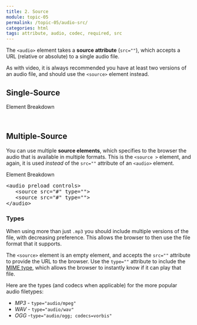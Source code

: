 ```yaml
---
title: 2. Source
module: topic-05
permalink: /topic-05/audio-src/
categories: html
tags: attribute, audio, codec, required, src
---
```


<div class="divider-heading"></div>

The `<audio>` element takes a **source attribute** (`src=""`), which accepts a URL (relative or absolute) to a single audio file.

As with video, it is always recommended you have at least two versions of an audio file, and should use the `<source>` element instead.


## Single-Source

<div id="code-heading">Element Breakdown <i class="fas fa-battery-half"></i></div>
<pre id="breakdown-block">
<audio <span class="pulsate">src="#"</span> preload controls></audio>
</pre>


<div class="divider-pg"></div>


## Multiple-Source
You can use multiple **source elements**, which specifies to the browser the audio that is available in multiple formats. This is the `<source >` element, and again, it is used _instead_ of the `src=""` attribute of an `<audio>` element.


<div id="code-heading">Element Breakdown <i class="fas fa-battery-half"></i></div>
<pre id="breakdown-block">
&lt;audio preload controls&gt;
   <span class="pulsate">&lt;source src="#" type=""&gt;</span>
   <span class="pulsate">&lt;source src="#" type=""&gt;</span>
&lt;/audio&gt;
</pre>

### Types
When using more than just `.mp3` you should include multiple versions of the file, with decreasing preference. This allows the browser to then use the file format that it supports.

The `<source>` element is an empty element, and accepts the `src=""` attribute to provide the URL to the browser. Use the `type=""` attribute to include the [MIME type](https://developer.mozilla.org/en-US/docs/Web/HTTP/Basics_of_HTTP/MIME_types), which allows the browser to instantly know if it can play that file.

Here are the types (and codecs when applicable) for the more popular audio filetypes:
- _MP3_ - `type="audio/mpeg"`
- _WAV_ - `type="audio/wav"`
- _OGG_ -`type="audio/ogg; codecs=vorbis"`
